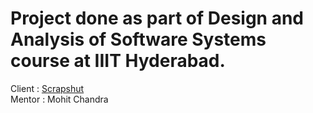 # Project done as part of Design and Analysis of Software Systems course at IIIT Hyderabad.

Client : [Scrapshut](https://scrapshut.com/) <br>
Mentor : Mohit Chandra <br>
